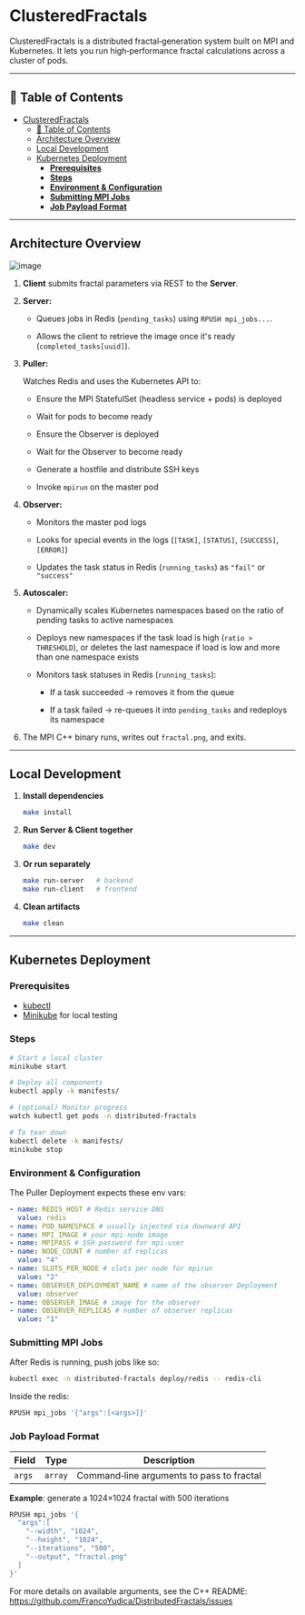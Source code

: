 # ClusteredFractals

ClusteredFractals is a distributed fractal‐generation system built on MPI and Kubernetes. It lets you run high‐performance fractal calculations across a cluster of pods.

---

## 📖 Table of Contents

- [ClusteredFractals](#clusteredfractals)
  - [📖 Table of Contents](#-table-of-contents)
  - [Architecture Overview](#architecture-overview)
  - [Local Development](#local-development)
  - [Kubernetes Deployment](#kubernetes-deployment)
    - [**Prerequisites**](#prerequisites)
    - [**Steps**](#steps)
    - [**Environment \& Configuration**](#environment--configuration)
    - [**Submitting MPI Jobs**](#submitting-mpi-jobs)
    - [**Job Payload Format**](#job-payload-format)

---

## Architecture Overview

![image](https://github.com/user-attachments/assets/b0f000c0-4c41-40b0-8a07-ba219fb09a96)


1. **Client** submits fractal parameters via REST to the **Server**.
2. **Server:** 

   - Queues jobs in Redis (`pending_tasks`) using `RPUSH mpi_jobs...`.

   - Allows the client to retrieve the image once it's ready (`completed_tasks[uuid]`).
3. **Puller:** 

   Watches Redis and uses the Kubernetes API to:

    - Ensure the MPI StatefulSet (headless service + pods) is deployed

    - Wait for pods to become ready

    - Ensure the Observer is deployed

    - Wait for the Observer to become ready

    - Generate a hostfile and distribute SSH keys

    - Invoke `mpirun` on the master pod

4. **Observer:**

   - Monitors the master pod logs

   - Looks for special events in the logs (`[TASK]`, `[STATUS]`, `[SUCCESS]`, `[ERROR]`)

   - Updates the task status in Redis (`running_tasks`) as `"fail"` or `"success"`

5. **Autoscaler:**

   - Dynamically scales Kubernetes namespaces based on the ratio of pending tasks to active namespaces

   - Deploys new namespaces if the task load is high (`ratio > THRESHOLD`), or deletes the last namespace if load is low and more than one namespace exists

   - Monitors task statuses in Redis (`running_tasks`):

      - If a task succeeded → removes it from the queue

      - If a task failed → re-queues it into `pending_tasks` and redeploys its namespace

6. The MPI C++ binary runs, writes out `fractal.png`, and exits.

---

## Local Development

1. **Install dependencies**
   ```bash
   make install
   ```
2. **Run Server & Client together**

   ```bash
   make dev
   ```

3. **Or run separately**

   ```bash
   make run-server   # backend
   make run-client   # frontend
   ```

4. **Clean artifacts**

   ```bash
   make clean
   ```

---

## Kubernetes Deployment

### **Prerequisites**

- [kubectl](https://kubernetes.io/docs/tasks/tools/)
- [Minikube](https://minikube.sigs.k8s.io/docs/) for local testing

### **Steps**

```bash
# Start a local cluster
minikube start

# Deploy all components
kubectl apply -k manifests/

# (optional) Monitor progress
watch kubectl get pods -n distributed-fractals

# To tear down
kubectl delete -k manifests/
minikube stop
```

### **Environment & Configuration**

The Puller Deployment expects these env vars:

```yaml
- name: REDIS_HOST # Redis service DNS
  value: redis
- name: POD_NAMESPACE # usually injected via downward API
- name: MPI_IMAGE # your mpi-node image
- name: MPIPASS # SSH password for mpi-user
- name: NODE_COUNT # number of replicas
  value: "4"
- name: SLOTS_PER_NODE # slots per node for mpirun
  value: "2"
- name: OBSERVER_DEPLOYMENT_NAME # name of the observer Deployment
  value: observer
- name: OBSERVER_IMAGE # image for the observer
- name: OBSERVER_REPLICAS # number of observer replicas
  value: "1"

```

### **Submitting MPI Jobs**

After Redis is running, push jobs like so:

```bash
kubectl exec -n distributed-fractals deploy/redis -- redis-cli
```

Inside the redis:

```bash
RPUSH mpi_jobs '{"args":[<args>]}'
```

### **Job Payload Format**

| Field  | Type    | Description                               |
| ------ | ------- | ----------------------------------------- |
| `args` | `array` | Command‑line arguments to pass to fractal |

**Example**: generate a 1024×1024 fractal with 500 iterations

```bash
RPUSH mpi_jobs '{
  "args":[
    "--width", "1024",
    "--height", "1024",
    "--iterations", "500",
    "--output", "fractal.png"
  ]
}'
```

For more details on available arguments, see the C++ README: https://github.com/FrancoYudica/DistributedFractals/issues
